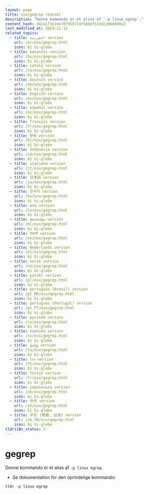 ```yaml
---
layout: page
title: osx/gegrep (dansk)
description: "Denne kommando er et alias af `-p linux egrep`."
content_hash: d4ce1f3e24e707955774f586df515dc2d60609a2
last_modified_at: 2023-11-12
related_topics:
  - title: العربية version
    url: /ar/osx/gegrep.html
    icon: bi bi-globe
  - title: bosanski version
    url: /bs/osx/gegrep.html
    icon: bi bi-globe
  - title: català version
    url: /ca/osx/gegrep.html
    icon: bi bi-globe
  - title: Deutsch version
    url: /de/osx/gegrep.html
    icon: bi bi-globe
  - title: English version
    url: /en/osx/gegrep.html
    icon: bi bi-globe
  - title: español version
    url: /es/osx/gegrep.html
    icon: bi bi-globe
  - title: français version
    url: /fr/osx/gegrep.html
    icon: bi bi-globe
  - title: हिन्दी version
    url: /hi/osx/gegrep.html
    icon: bi bi-globe
  - title: Indonesia version
    url: /id/osx/gegrep.html
    icon: bi bi-globe
  - title: italiano version
    url: /it/osx/gegrep.html
    icon: bi bi-globe
  - title: 日本語 version
    url: /ja/osx/gegrep.html
    icon: bi bi-globe
  - title: 한국어 version
    url: /ko/osx/gegrep.html
    icon: bi bi-globe
  - title: ລາວ version
    url: /lo/osx/gegrep.html
    icon: bi bi-globe
  - title: മലയാളം version
    url: /ml/osx/gegrep.html
    icon: bi bi-globe
  - title: नेपाली version
    url: /ne/osx/gegrep.html
    icon: bi bi-globe
  - title: Nederlands version
    url: /nl/osx/gegrep.html
    icon: bi bi-globe
  - title: norsk version
    url: /no/osx/gegrep.html
    icon: bi bi-globe
  - title: polski version
    url: /pl/osx/gegrep.html
    icon: bi bi-globe
  - title: português (Brasil) version
    url: /pt_BR/osx/gegrep.html
    icon: bi bi-globe
  - title: português (Portugal) version
    url: /pt_PT/osx/gegrep.html
    icon: bi bi-globe
  - title: русский version
    url: /ru/osx/gegrep.html
    icon: bi bi-globe
  - title: svenska version
    url: /sv/osx/gegrep.html
    icon: bi bi-globe
  - title: தமிழ் version
    url: /ta/osx/gegrep.html
    icon: bi bi-globe
  - title: ไทย version
    url: /th/osx/gegrep.html
    icon: bi bi-globe
  - title: Türkçe version
    url: /tr/osx/gegrep.html
    icon: bi bi-globe
  - title: українська version
    url: /uk/osx/gegrep.html
    icon: bi bi-globe
  - title: 中文 version
    url: /zh/osx/gegrep.html
    icon: bi bi-globe
  - title: 中文 (繁體, 台灣) version
    url: /zh_TW/osx/gegrep.html
    icon: bi bi-globe
tldri18n_status: 2
---
```

# gegrep

Denne kommando er et alias af `-p linux egrep`.

- Se dokumentation for den oprindelige kommando:

`tldr -p linux egrep`

